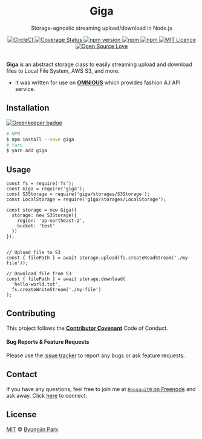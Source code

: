 <div align="center">
  <h1>Giga</h1>
</div>

<p align="center">
  Storage-agnostic streaming upload/download in Node.js
</p>

<div align="center">
  <a href="https://circleci.com/gh/posquit0/node-giga">
    <img alt="CircleCI" src="https://circleci.com/gh/posquit0/node-giga.svg?style=shield" />
  </a>
  <a href="https://coveralls.io/github/posquit0/node-giga">
    <img src="https://coveralls.io/repos/github/posquit0/node-giga/badge.svg" alt='Coverage Status' />
  </a>
  <a href="https://badge.fury.io/js/giga">
    <img alt="npm version" src="https://badge.fury.io/js/giga.svg" />
  </a>
  <a href="https://www.npmjs.com/package/giga">
    <img alt="npm" src="https://img.shields.io/npm/dt/giga.svg" />
  </a>
  <a href="https://david-dm.org/posquit0/node-giga">
    <img alt="npm" src="https://img.shields.io/david/posquit0/node-giga.svg?style=flat-square" />
  </a>
  <a href="https://opensource.org/licenses/mit-license.php">
    <img alt="MIT Licence" src="https://badges.frapsoft.com/os/mit/mit.svg?v=103" />
  </a>
  <a href="https://github.com/ellerbrock/open-source-badge/">
    <img alt="Open Source Love" src="https://badges.frapsoft.com/os/v1/open-source.svg?v=103" />
  </a>
</div>

<br />

**Giga** is an abstract storage class to easily streaming upload and download files to Local File System, AWS S3, and more.

- It was written for use on [**OMNIOUS**](http://www.omnious.com) which provides fashion A.I API service.


## Installation

[![Greenkeeper badge](https://badges.greenkeeper.io/posquit0/node-giga.svg)](https://greenkeeper.io/)

```bash
# NPM
$ npm install --save giga
# Yarn
$ yarn add giga
```


## Usage

```node
const fs = require('fs');
const Giga = require('giga');
const S3Storage = require('giga/storages/S3Storage');
const LocalStorage = require('giga/storages/LocalStorage');

const storage = new Giga({
  storage: new S3Storage({
    region: 'ap-northeast-2',
    bucket: 'test'
  })
});


// Upload file to S3
const { filePath } = await storage.upload(fs.createReadStream('./my-file'));

// Download file from S3
const { filePath } = await storage.download(
  'hello-world.txt',
  fs.createWriteStream('./my-file')
);
```


## Contributing

This project follows the [**Contributor Covenant**](http://contributor-covenant.org/version/1/4/) Code of Conduct.

#### Bug Reports & Feature Requests

Please use the [issue tracker](https://github.com/posquit0/node-giga/issues) to report any bugs or ask feature requests.


## Contact

If you have any questions, feel free to join me at [`#posquit0` on Freenode](irc://irc.freenode.net/posquit0) and ask away. Click [here](https://kiwiirc.com/client/irc.freenode.net/posquit0) to connect.


## License

[MIT](https://github.com/posquit0/node-giga/blob/master/LICENSE) © [Byungjin Park](http://www.posquit0.com)
